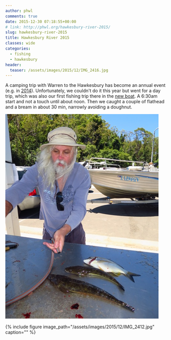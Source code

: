 ```yaml
---
author: phwl
comments: true
date: 2015-12-30 07:18:55+00:00
# link: http://phwl.org/hawkesbury-river-2015/
slug: hawkesbury-river-2015
title: Hawkesbury River 2015
classes: wide
categories:
  - fishing
  - hawkesbury
header:
  teaser: /assets/images/2015/12/IMG_2416.jpg
---
```


A camping trip with Warren to the Hawkesbury has become an annual event (e.g. in [2014](http://phwl.org/hawkesbury-river-2014/)). Unfortunately, we couldn't do it this year but went for a day trip, which was also our first fishing trip there in the [new boat](http://phwl.org/stacer-outlaw-429/). A 6:30am start and not a touch until about noon. Then we caught a couple of flathead and a bream in about 30 min, narrowly avoiding a doughnut.

![IMG_2416](/assets/images/2015/12/IMG_2416.jpg)



<!-- more -->

{% include figure image_path="/assets/images/2015/12/IMG_2412.jpg" caption="" %}



<!-- more -->
